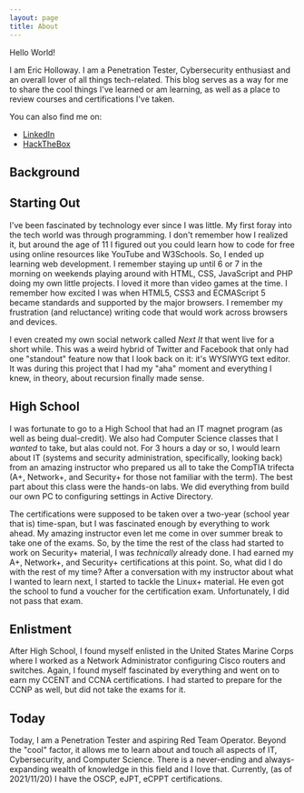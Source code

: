 ```yaml
---
layout: page
title: About
---
```


Hello World!

I am Eric Holloway. I am a Penetration Tester, Cybersecurity enthusiast and an overall lover of all things tech-related. This blog serves as a way for me to share the cool things I've learned or am learning, as well as a place to review courses and certifications I've taken. 

You can also find me on:
- [LinkedIn](https://www.linkedin.com/in/eric-holloway-21b3168a/)
- [HackTheBox](https://app.hackthebox.com/profile/251326)

## Background

## Starting Out

I've been fascinated by technology ever since I was little. My first foray into the tech world was through programming. I don't remember how I realized it, but around the age of 11 I figured out you could learn how to code for free using online resources like YouTube and W3Schools. So, I ended up learning web development. I remember staying up until 6 or 7 in the morning on weekends playing around with HTML, CSS, JavaScript and PHP doing my own little projects. I loved it more than video games at the time. I remember how excited I was when HTML5, CSS3 and ECMAScript 5 became standards and supported by the major browsers. I remember my frustration (and reluctance) writing code that would work across browsers and devices. 

I even created my own social network called *Next It* that went live for a short while. This was a weird hybrid of Twitter and Facebook that only had one "standout" feature now that I look back on it: it's WYSIWYG text editor. It was during this project that I had my "aha" moment and everything I knew, in theory, about recursion finally made sense.

## High School

I was fortunate to go to a High School that had an IT magnet program (as well as being dual-credit). We also had Computer Science classes that I *wanted* to take, but alas could not. For 3 hours a day or so, I would learn about IT (systems and security administration, specifically, looking back) from an amazing instructor who prepared us all to take the CompTIA trifecta (A+, Network+, and Security+ for those not familiar with the term). The best part about this class were the hands-on labs. We did everything from build our own PC to configuring settings in Active Directory.

The certifications were supposed to be taken over a two-year (school year that is) time-span, but I was fascinated enough by everything to work ahead. My amazing instructor even let me come in over summer break to take one of the exams. So, by the time the rest of the class had started to work on Security+ material, I was *technically* already done. I had earned my A+, Network+, and Security+ certifications at this point. So, what did I do with the rest of my time? After a conversation with my instructor about what I wanted to learn next, I started to tackle the Linux+ material. He even got the school to fund a voucher for the certification exam. Unfortunately, I did not pass that exam. 

## Enlistment

After High School, I found myself enlisted in the United States Marine Corps where I worked as a Network Administrator configuring Cisco routers and switches. Again, I found myself fascinated by everything and went on to earn my CCENT and CCNA certifications. I had started to prepare for the CCNP as well, but did not take the exams for it. 

## Today

Today, I am a Penetration Tester and aspiring Red Team Operator. Beyond the "cool" factor, it allows me to learn about and touch all aspects of IT, Cybersecurity, and Computer Science. There is a never-ending and always-expanding wealth of knowledge in this field and I love that. Currently, (as of 2021/11/20) I have the OSCP, eJPT, eCPPT certifications.
